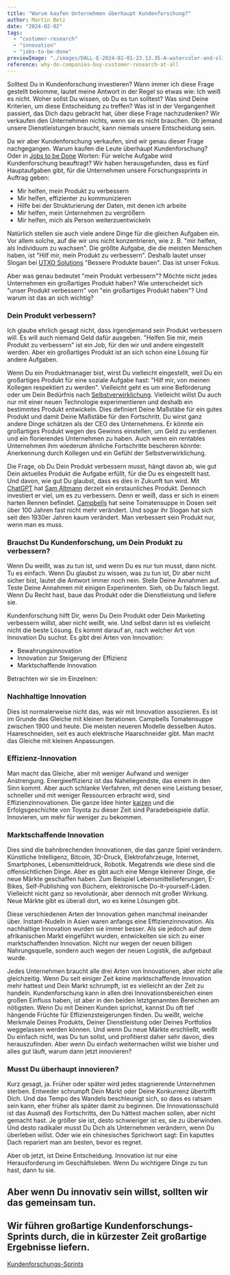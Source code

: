 ```yaml
---
title: "Warum kaufen Unternehmen überhaupt Kundenforschung?"
author: Martin Betz
date: "2024-02-02"
tags:
  - "customer-research"
  - "innovation"
  - "jobs-to-be-done"
previewImage: "./images/DALL·E-2024-02-01-23.13.35-A-watercolor-and-slightly-geometric-style-illustration-of-a-businessman-in-the-iconic-pose-from-the-shut-up-and-take-my-money-meme-replacing-Fry.-T.png"
reference: why-do-companies-buy-customer-research-at-all
---
```


Solltest Du in Kundenforschung investieren? Wann immer ich diese Frage gestellt bekomme, lautet meine Antwort in der Regel so etwas wie: Ich weiß es nicht. Woher sollst Du wissen, ob Du es tun solltest? Was sind Deine Kriterien, um diese Entscheidung zu treffen? Was ist in der Vergangenheit passiert, das Dich dazu gebracht hat, über diese Frage nachzudenken? Wir verkaufen den Unternehmen nichts, wenn sie es nicht brauchen. Ob jemand unsere Dienstleistungen braucht, kann niemals unsere Entscheidung sein.

Da wir aber Kundenforschung verkaufen, sind wir genau dieser Frage nachgegangen. Warum kaufen die Leute überhaupt Kundenforschung? Oder in [Jobs to be Done](/blog/verstehen-die-zu-erledigenden-aufgaben-perspektive/) Worten: Für welche Aufgabe wird Kundenforschung beauftragt? Wir haben herausgefunden, dass es fünf Hauptaufgaben gibt, für die Unternehmen unsere Forschungssprints in Auftrag geben:

- Mir helfen, mein Produkt zu verbessern
- Mir helfen, effizienter zu kommunizieren
- Hilfe bei der Strukturierung der Daten, mit denen ich arbeite
- Mir helfen, mein Unternehmen zu vergrößern
- Mir helfen, mich als Person weiterzuentwickeln

Natürlich stellen sie auch viele andere Dinge für die gleichen Aufgaben ein. Vor allem solche, auf die wir uns nicht konzentrieren, wie z. B. "mir helfen, als Individuum zu wachsen". Die größte Aufgabe, die die meisten Menschen haben, ist "Hilf mir, mein Produkt zu verbessern". Deshalb lautet unser Slogan bei [UTXO Solutions](/) "Bessere Produkte bauen". Das ist unser Fokus.

Aber was genau bedeutet "mein Produkt verbessern"? Möchte nicht jedes Unternehmen ein großartiges Produkt haben? Wie unterscheidet sich "unser Produkt verbessern" von "ein großartiges Produkt haben"? Und warum ist das an sich wichtig?

### Dein Produkt verbessern?

Ich glaube ehrlich gesagt nicht, dass irgendjemand sein Produkt verbessern will. Es will auch niemand Geld dafür ausgeben. "Helfen Sie mir, mein Produkt zu verbessern" ist ein Job, für den wir und andere eingestellt werden. Aber ein großartiges Produkt ist an sich schon eine Lösung für andere Aufgaben.

Wenn Du ein Produktmanager bist, wirst Du vielleicht eingestellt, weil Du ein großartiges Produkt für eine soziale Aufgabe hast: "Hilf mir, von meinen Kollegen respektiert zu werden". Vielleicht geht es um eine Beförderung oder um Dein Bedürfnis nach [Selbstverwirklichung](https://en.wikipedia.org/wiki/Maslow%27s_hierarchy_of_needs). Vielleicht willst Du auch nur mit einer neuen Technologie experimentieren und deshalb ein bestimmtes Produkt entwickeln. Dies definiert Deine Maßstäbe für ein gutes Produkt und damit Deine Maßstäbe für den Fortschritt. Du wirst ganz andere Dinge schätzen als der CEO des Unternehmens. Er könnte ein großartiges Produkt wegen des Gewinns einstellen, um Geld zu verdienen und ein florierendes Unternehmen zu haben. Auch wenn ein rentables Unternehmen ihm wiederum ähnliche Fortschritte bescheren könnte: Anerkennung durch Kollegen und ein Gefühl der Selbstverwirklichung.

Die Frage, ob Du Dein Produkt verbessern musst, hängt davon ab, wie gut Dein aktuelles Produkt die Aufgabe erfüllt, für die Du es eingestellt hast. Und davon, wie gut Du glaubst, dass es dies in Zukunft tun wird. Mit [ChatGPT](https://chat.openai.com/) hat [Sam Altmann](https://en.wikipedia.org/wiki/Sam_Altman) derzeit ein erstaunliches Produkt. Dennoch investiert er viel, um es zu verbessern. Denn er weiß, dass er sich in einem harten Rennen befindet. [Campbells](https://en.wikipedia.org/wiki/Campbell_Soup_Company) hat seine Tomatensuppe in Dosen seit über 100 Jahren fast nicht mehr verändert. Und sogar ihr Slogan hat sich seit den 1930er Jahren kaum verändert. Man verbessert sein Produkt nur, wenn man es muss.

### Brauchst Du Kundenforschung, um Dein Produkt zu verbessern?

Wenn Du weißt, was zu tun ist, und wenn Du es nur tun musst, dann nicht. Tu es einfach. Wenn Du glaubst zu wissen, was zu tun ist, Dir aber nicht sicher bist, lautet die Antwort immer noch nein. Stelle Deine Annahmen auf. Teste Deine Annahmen mit einigen Experimenten. Sieh, ob Du falsch liegst. Wenn Du Recht hast, baue das Produkt oder die Dienstleistung und liefere sie.

Kundenforschung hilft Dir, wenn Du Dein Produkt oder Dein Marketing verbessern willst, aber nicht weißt, wie. Und selbst dann ist es vielleicht nicht die beste Lösung. Es kommt darauf an, nach welcher Art von Innovation Du suchst. Es gibt drei Arten von Innovation:

- Bewahrungsinnovation
- Innovation zur Steigerung der Effizienz
- Marktschaffende Innovation

Betrachten wir sie im Einzelnen:

### Nachhaltige Innovation

Dies ist normalerweise nicht das, was wir mit Innovation assoziieren. Es ist im Grunde das Gleiche mit kleinen Iterationen. Campbells Tomatensuppe zwischen 1900 und heute. Die meisten neueren Modelle desselben Autos. Haareschneiden, seit es auch elektrische Haarschneider gibt. Man macht das Gleiche mit kleinen Anpassungen.

### Effizienz-Innovation

Man macht das Gleiche, aber mit weniger Aufwand und weniger Anstrengung. Energieeffizienz ist das Naheliegendste, das einem in den Sinn kommt. Aber auch schlanke Verfahren, mit denen eine Leistung besser, schneller und mit weniger Ressourcen erbracht wird, sind Effizienzinnovationen. Die ganze Idee hinter [kaizen](https://en.wikipedia.org/wiki/Kaizen) und die Erfolgsgeschichte von Toyota zu dieser Zeit sind Paradebeispiele dafür. Innovieren, um mehr für weniger zu bekommen.

### Marktschaffende Innovation

Dies sind die bahnbrechenden Innovationen, die das ganze Spiel verändern. Künstliche Intelligenz, Bitcoin, 3D-Druck, Elektrofahrzeuge, Internet, Smartphones, Lebensmitteldruck, Robotik. Megatrends wie diese sind die offensichtlichen Dinge. Aber es gibt auch eine Menge kleinerer Dinge, die neue Märkte geschaffen haben. Zum Beispiel Lebensmittellieferungen, E-Bikes, Self-Publishing von Büchern, elektronische Do-it-yourself-Läden. Vielleicht nicht ganz so revolutionär, aber dennoch mit großer Wirkung. Neue Märkte gibt es überall dort, wo es keine Lösungen gibt.

Diese verschiedenen Arten der Innovation gehen manchmal ineinander über. Instant-Nudeln in Asien waren anfangs eine Effizienzinnovation. Als nachhaltige Innovation wurden sie immer besser. Als sie jedoch auf dem afrikanischen Markt eingeführt wurden, entwickelten sie sich zu einer marktschaffenden Innovation. Nicht nur wegen der neuen billigen Nahrungsquelle, sondern auch wegen der neuen Logistik, die aufgebaut wurde.

Jedes Unternehmen braucht alle drei Arten von Innovationen, aber nicht alle gleichzeitig. Wenn Du seit einiger Zeit keine marktschaffende Innovation mehr hattest und Dein Markt schrumpft, ist es vielleicht an der Zeit zu handeln. Kundenforschung kann in allen drei Innovationsbereichen einen großen Einfluss haben, ist aber in den beiden letztgenannten Bereichen am nötigsten. Wenn Du mit Deinen Kunden sprichst, kannst Du oft tief hängende Früchte für Effizienzsteigerungen finden. Du weißt, welche Merkmale Deines Produkts, Deiner Dienstleistung oder Deines Portfolios weggelassen werden können. Und wenn Du neue Märkte erschließt, weißt Du einfach nicht, was Du tun sollst, und profitierst daher sehr davon, dies herauszufinden. Aber wenn Du einfach weitermachen willst wie bisher und alles gut läuft, warum dann jetzt innovieren?

### Musst Du überhaupt innovieren?

Kurz gesagt, ja. Früher oder später wird jedes stagnierende Unternehmen sterben. Entweder schrumpft Dein Markt oder Deine Konkurrenz übertrifft Dich. Und das Tempo des Wandels beschleunigt sich, so dass es ratsam sein kann, eher früher als später damit zu beginnen. Die Innovationsschuld ist das Ausmaß des Fortschritts, den Du hättest machen sollen, aber nicht gemacht hast. Je größer sie ist, desto schwieriger ist es, sie zu überwinden. Und desto radikaler musst Du Dich als Unternehmen verändern, wenn Du überleben willst. Oder wie ein chinesisches Sprichwort sagt: Ein kaputtes Dach repariert man am besten, bevor es regnet.

Aber ob jetzt, ist Deine Entscheidung. Innovation ist nur eine Herausforderung im Geschäftsleben. Wenn Du wichtigere Dinge zu tun hast, dann tu sie.

## Aber wenn Du innovativ sein willst, sollten wir das gemeinsam tun.

## Wir führen großartige Kundenforschungs-Sprints durch, die in kürzester Zeit großartige Ergebnisse liefern.

[Kundenforschungs-Sprints](/leistungen/customer-research-sprints/)
